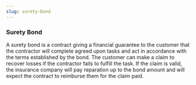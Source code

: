 ```yaml
---
slug: surety-bond
---
```

### Surety Bond
A surety bond is a contract giving a financial guarantee to the customer that the contractor will complete agreed upon tasks and act in accordance with the terms established by the bond. The customer can make a claim to recover losses if the contractor fails to fulfill the task. If the claim is valid, the insurance company will pay reparation up to the bond amount and will expect the contract to reimburse them for the claim paid. 